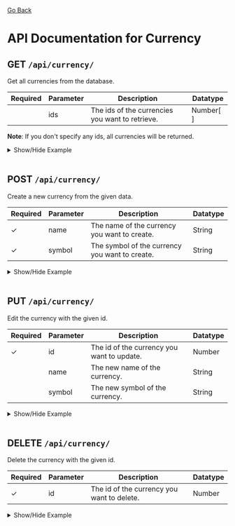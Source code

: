 [Go Back](./README.md)

# API Documentation for Currency

## GET `/api/currency/`

Get all currencies from the database.

| Required | Parameter | Description                                     | Datatype  |
| -------- | --------- | ----------------------------------------------- | --------- |
|          | ids       | The ids of the currencies you want to retrieve. | Number[ ] |

**Note**: If you don't specify any ids, all currencies will be returned.

<details>
<summary>Show/Hide Example</summary>

Send a GET request to `/api/language/`:

Response:

```json
{
	"success": true,
	"error": "",
	"data": [
		{
			"currencyID": 3,
			"currencyName": "US dollar",
			"currencySymbol": "USD",
			"createdAt": "1970-01-01T00:00:00.000Z",
			"updatedAt": "1970-01-01T00:00:00.000Z"
		},
		{
			"currencyID": 4,
			"currencyName": "Indonesian rupiah",
			"currencySymbol": "IDR",
			"createdAt": "1970-01-01T00:00:00.000Z",
			"updatedAt": "1970-01-01T00:00:00.000Z"
		},
		{
			"currencyID": 5,
			"currencyName": "Pakistani rupee",
			"currencySymbol": "PKR",
			"createdAt": "1970-01-01T00:00:00.000Z",
			"updatedAt": "1970-01-01T00:00:00.000Z"
		},
		{
			"currencyID": 6,
			"currencyName": "Swedish Crown",
			"currencySymbol": "SEK",
			"createdAt": "1970-01-01T00:00:00.000Z",
			"updatedAt": "1970-01-01T00:00:00.000Z"
		},
		{
			"currencyID": 12,
			"currencyName": "Turkish lira",
			"currencySymbol": "TRY",
			"createdAt": "1970-01-01T00:00:00.000Z",
			"updatedAt": "1970-01-01T00:00:00.000Z"
		}
	]
}
```

Send a GET request to `/api/currency/?ids=3,6,12`:

Response:

```json
{
	"success": true,
	"error": "",
	"data": [
		{
			"currencyID": 3,
			"currencyName": "US dollar",
			"currencySymbol": "USD",
			"createdAt": "1970-01-01T00:00:00.000Z",
			"updatedAt": "1970-01-01T00:00:00.000Z"
		},
		{
			"currencyID": 6,
			"currencyName": "Swedish Crown",
			"currencySymbol": "SEK",
			"createdAt": "1970-01-01T00:00:00.000Z",
			"updatedAt": "1970-01-01T00:00:00.000Z"
		},
		{
			"currencyID": 12,
			"currencyName": "Turkish lira",
			"currencySymbol": "TRY",
			"createdAt": "1970-01-01T00:00:00.000Z",
			"updatedAt": "1970-01-01T00:00:00.000Z"
		}
	]
}
```

</details>
<br>

## POST `/api/currency/`

Create a new currency from the given data.

| Required | Parameter | Description                                    | Datatype |
| -------- | --------- | ---------------------------------------------- | -------- |
| ✓        | name      | The name of the currency you want to create.   | String   |
| ✓        | symbol    | The symbol of the currency you want to create. | String   |

<details>
<summary>Show/Hide Example</summary>

Send a POST request to `/api/currency/` with the following body:

```json
{
	"name": "United States Dollar",
	"symbol": "USD"
}
```

Response:

```json
{
	"success": true,
	"error": "",
	"data": {
		"currencyID": 1,
		"currencyName": "United States Dollar",
		"currencySymbol": "USD",
		"updatedAt": "1970-01-01T00:00:00.000Z",
		"createdAt": "1970-01-01T00:00:00.000Z"
	}
}
```

</details>
<br>

## PUT `/api/currency/`

Edit the currency with the given id.

| Required | Parameter | Description                                | Datatype |
| -------- | --------- | ------------------------------------------ | -------- |
| ✓        | id        | The id of the currency you want to update. | Number   |
|          | name      | The new name of the currency.              | String   |
|          | symbol    | The new symbol of the currency.            | String   |

<details>
<summary>Show/Hide Example</summary>

Send a PUT request to `/api/currency/` with the following body:

```json
{
	"id": 1,
	"name": "US Dollar"
}
```

Response:

```json
{
	"success": true,
	"error": "",
	"data": {
		"currencyID": 1,
		"currencyName": "US Dollar",
		"currencySymbol": "USD",
		"updatedAt": "1970-01-01T00:00:00.000Z",
		"createdAt": "1970-01-01T00:00:00.000Z"
	}
}
```

</details>
<br>

## DELETE `/api/currency/`

Delete the currency with the given id.

| Required | Parameter | Description                                | Datatype |
| -------- | --------- | ------------------------------------------ | -------- |
| ✓        | id        | The id of the currency you want to delete. | Number   |

<details>
<summary>Show/Hide Example</summary>
Send a DELETE request to `/api/currency/` with the following body:

```json
{
	"id": 1
}
```

Response:

```json
{
	"success": true,
	"error": "",
	"data": 1
}
```

</details>
